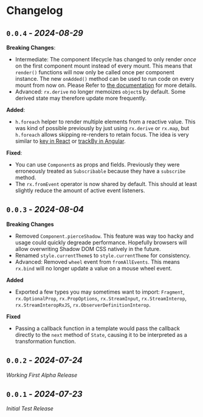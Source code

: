 Changelog
======================================================================

`0.0.4` - _2024-08-29_
----------------------------------------------------------------------

**Breaking Changes**:

- Intermediate: The component lifecycle has changed to only render *once* on the first
  component mount instead of every mount. This means that `render()` functions will now
  only be called once per component instance. The new `onAdded()` method can be used to
  run code on every mount from now on. Please Refer to [the
  documentation](https://dominiksta.github.io/mvui/docs/components/props-and-attributes/)
  for more details.
- Advanced: `rx.derive` no longer memoizes `object`s by default. Some derived state may
  therefore update more frequently.

**Added**:

- `h.foreach` helper to render multiple elements from a reactive value. This was kind of
  possible previously by just using `rx.derive` or `rx.map`, but `h.foreach` allows
  skipping re-renders to retain focus. The idea is very similar to [key in
  React](https://react.dev/learn/rendering-lists) or [trackBy in
  Angular](https://stackoverflow.com/questions/42108217/how-to-use-trackby-with-ngfor).

**Fixed**:

- You can use `Component`s as props and fields. Previously they were erroneously treated
  as `Subscribable` because they have a `subscribe` method.
- The `rx.fromEvent` operator is now shared by default. This should at least slightly
  reduce the amount of active event listeners.

`0.0.3` - _2024-08-04_
----------------------------------------------------------------------

**Breaking Changes**

- Removed `Component.pierceShadow`. This feature was way too hacky and usage could quickly
  degreade performance. Hopefully browsers will allow overwriting Shadow DOM CSS natively
  in the future.
- Renamed `style.currentTheme$` to `style.currentTheme` for consistency.
- Advanced: Removed `wheel` event from `fromAllEvents`. This means `rx.bind` will no
  longer update a value on a mouse wheel event.

**Added**

- Exported a few types you may sometimes want to import: `Fragment`, `rx.OptionalProp`,
  `rx.PropOptions`, `rx.StreamInput`, `rx.StreamInterop`, `rx.StreamInteropRxJS`,
  `rx.ObserverDefinitionInterop`.

**Fixed**

- Passing a callback function in a template would pass the callback directly to the `next`
  method of `State`, causing it to be interpreted as a transformation function.

`0.0.2` - _2024-07-24_
----------------------------------------------------------------------
*Working First Alpha Release*

`0.0.1` - _2024-07-23_
----------------------------------------------------------------------
*Initial Test Release*

